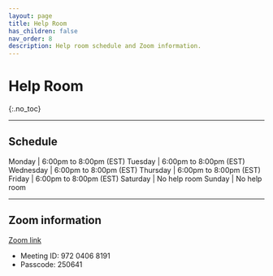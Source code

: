 ```yaml
---
layout: page
title: Help Room
has_children: false
nav_order: 8
description: Help room schedule and Zoom information.
---
```


# Help Room
{:.no_toc}

<!-- Weekly help room schedule and Zoom information. -->

---

## Schedule

Monday | 6:00pm to 8:00pm (EST)
Tuesday | 6:00pm to 8:00pm (EST)
Wednesday | 6:00pm to 8:00pm (EST)
Thursday | 6:00pm to 8:00pm (EST)
Friday | 6:00pm to 8:00pm (EST)
Saturday | No help room
Sunday | No help room

---

## Zoom information

[Zoom link](https://msu.zoom.us/j/97204068191)

* Meeting ID: 972 0406 8191
* Passcode: 250641